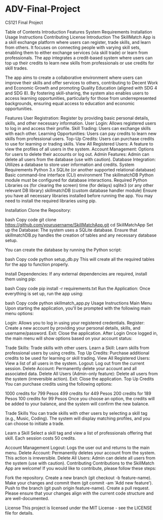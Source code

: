 # ADV-Final-Project
CS121 Final Project

Table of Contents
Introduction
Features
System Requirements
Installation
Usage Instructions
Contributing
License
Introduction
The SkillMatch App is a skill exchange platform where users can register, trade skills, and learn from others. It focuses on connecting people with varying skill sets, enabling them to either exchange services (via skill trade) or learn from professionals. The app integrates a credit-based system where users can top up their credits to learn new skills from professionals or use credits for skill trades.

The app aims to create a collaborative environment where users can improve their skills and offer services to others, contributing to Decent Work and Economic Growth and promoting Quality Education (aligned with SDG 4 and SDG 8). By fostering skill-sharing, the system also enables users to access learning opportunities, particularly for those from underrepresented backgrounds, ensuring equal access to education and economic opportunities.

Features
User Registration: Register by providing basic personal details, skills, and other necessary information.
User Login: Allows registered users to log in and access their profile.
Skill Trading: Users can exchange skills with each other.
Learning Opportunities: Users can pay credits to learn new skills from professional users.
Top-Up Credits: Users can purchase credits to use for learning or trading skills.
View All Registered Users: A feature to view the profiles of all users in the system.
Account Management: Options for users to delete their accounts or log out.
Admin Features: Admin can delete all users from the database (use with caution).
Database Integration: Utilizes a database to store user information and credits.
System Requirements
Python 3.x
SQLite (or another supported relational database)
Basic command-line interface (CLI) environment
The skillmatchDB Python module must be configured for database interactions.
Required Python Libraries
os (for clearing the screen)
time (for delays)
sqlite3 (or any other relevant DB library)
skillmatchDB (custom database handler module)
Ensure you have all necessary libraries installed before running the app. You may need to install the required libraries using pip.

Installation
Clone the Repository:

bash
Copy code
git clone https://github.com/yourusername/SkillMatchApp.git
cd SkillMatchApp
Set up the Database: The system uses a SQLite database. Ensure that skillmatchDB.py handles the creation of tables and any necessary database setup.

You can create the database by running the Python script:

bash
Copy code
python setup_db.py
This will create all the required tables for the app to function properly.

Install Dependencies: If any external dependencies are required, install them using pip:

bash
Copy code
pip install -r requirements.txt
Run the Application: Once everything is set up, run the app using:

bash
Copy code
python skillmatch_app.py
Usage Instructions
Main Menu
Upon starting the application, you'll be prompted with the following main menu options:

Login: Allows you to log in using your registered credentials.
Register: Create a new account by providing your personal details, skills, and username/password.
Exit: Close the application.
After Login
Once logged in, the main menu will show options based on your account status:

Trade Skills: Trade skills with other users.
Learn a Skill: Learn skills from professional users by using credits.
Top Up Credits: Purchase additional credits to be used for learning or skill trading.
View All Registered Users: View a list of all users in the system.
Logout: Log out from the current session.
Delete Account: Permanently delete your account and all associated data.
Delete All Users (Admin-only feature): Delete all users from the system (irreversible action).
Exit: Close the application.
Top Up Credits
You can purchase credits using the following options:

1000 credits for 799 Pesos
499 credits for 449 Pesos
200 credits for 189 Pesos
100 credits for 99 Pesos
Once you choose an option, the credits will be added to your balance, and the system will confirm the new balance.

Trade Skills
You can trade skills with other users by selecting a skill tag (e.g., Music, Coding). The system will display matching profiles, and you can choose to initiate a trade.

Learn a Skill
Select a skill tag and view a list of professionals offering that skill. Each session costs 50 credits.

Account Management
Logout: Logs the user out and returns to the main menu.
Delete Account: Permanently deletes your account from the system. This action is irreversible.
Delete All Users: Admin can delete all users from the system (use with caution).
Contributing
Contributions to the SkillMatch App are welcome! If you would like to contribute, please follow these steps:

Fork the repository.
Create a new branch (git checkout -b feature-name).
Make your changes and commit them (git commit -am 'Add new feature').
Push to the branch (git push origin feature-name).
Create a pull request.
Please ensure that your changes align with the current code structure and are well-documented.

License
This project is licensed under the MIT License - see the LICENSE file for details.
